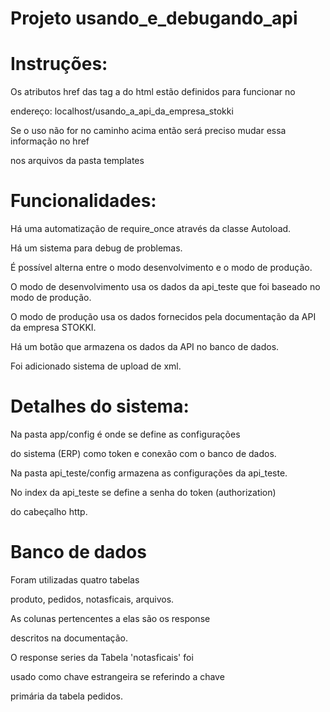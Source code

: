 # Projeto usando_e_debugando_api

# Instruções:

Os atributos href das tag a do html estão definidos para funcionar no 

endereço: localhost/usando_a_api_da_empresa_stokki

Se o uso não for no caminho acima então será preciso mudar essa informação no href 

 nos arquivos da pasta templates 

# Funcionalidades:

Há uma automatização de require_once através da classe Autoload.

Há um sistema para debug de problemas.

É possível alterna entre o modo desenvolvimento e o modo de produção.

O modo de desenvolvimento usa os dados da api_teste que foi baseado no modo de produção.

O modo de produção usa os dados fornecidos pela documentação da API da empresa STOKKI.

Há um botão que armazena os dados da API no banco de dados.

Foi adicionado sistema de upload de xml.

# Detalhes do sistema:

Na pasta app/config é onde se define as configurações

do sistema (ERP) como token e conexão com o banco de dados.

Na pasta api_teste/config armazena as configurações da api_teste.

No index da api_teste se define a senha do token (authorization)

do cabeçalho http.

# Banco de dados

Foram utilizadas quatro tabelas

produto, pedidos, notasficais, arquivos.

As colunas pertencentes a elas são os response 

descritos na documentação.

O response series da Tabela 'notasficais' foi

usado como chave estrangeira se referindo a chave
 
primária da tabela pedidos.









